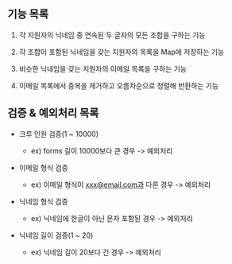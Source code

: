 기능 목록
---
1. 각 지원자의 닉네임 중 연속된 두 글자의 모든 조합을 구하는 기능

2. 각 조합이 포함된 닉네임을 갖는 지원자의 목록을 Map에 저장하는 기능

3. 비슷한 닉네임을 갖는 지원자의 이메일 목록을 구하는 기능

4. 이메일 목록에서 중복을 제거하고 오름차순으로 정렬해 반환하는 기능

검증 & 예외처리 목록
---
* 크루 인원 검증(1 ~ 10000)
  * ex) forms 길이 10000보다 큰 경우 -> 예외처리
  
  
* 이메일 형식 검증
  * ex) 이메일 형식이 xxx@email.com과 다른 경우 -> 예외처리
  

* 닉네임 형식 검증
  * ex) 닉네임에 한글이 아닌 문자 포함된 경우 -> 예외처리
  

* 닉네임 길이 검증(1 ~ 20)
  * ex) 닉네임 길이 20보다 긴 경우 -> 예외처리
